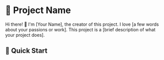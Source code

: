 
# 🌟 Project Name

Hi there! 👋 I'm [Your Name], the creator of this project. I love [a few words about your passions or work]. This project is a [brief description of what your project does].

## 🚀 Quick Start

